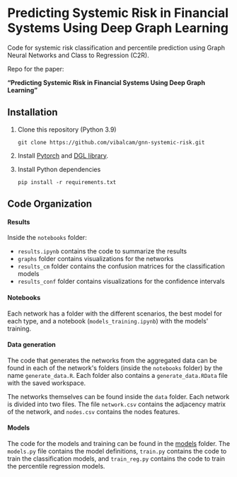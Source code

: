 # Predicting Systemic Risk in Financial Systems Using Deep Graph Learning

Code for systemic risk classification and percentile prediction using Graph Neural Networks and Class to Regression (C2R).

Repo for the paper: 

**“Predicting Systemic Risk in Financial Systems Using Deep Graph Learning”**

## Installation

1. Clone this repository (Python 3.9)

    ```shell
    git clone https://github.com/vibalcam/gnn-systemic-risk.git
    ```

2. Install [Pytorch](https://pytorch.org/) and [DGL library](https://www.dgl.ai/).

3. Install Python dependencies 

    ```shell
    pip install -r requirements.txt
    ```

## Code Organization

#### Results 

Inside the `notebooks` folder:
- `results.ipynb` contains the code to summarize the results
- `graphs` folder contains visualizations for the networks
- `results_cm` folder contains the confusion matrices for the classification models
- `results_conf` folder contains visualizations for the confidence intervals

#### Notebooks

Each network has a folder with the different scenarios, the best model for each type, and a notebook (`models_training.ipynb`) with the models' training.

#### Data generation

The code that generates the networks from the aggregated data can be found in each of the network's folders (inside the `notebooks` folder) by the name `generate_data.R`. Each folder also contains a `generate_data.RData` file with the saved workspace.

The networks themselves can be found inside the `data` folder. Each network is divided into two files. The file `network.csv` contains the adjacency matrix of the network, and `nodes.csv` contains the nodes features.

#### Models

The code for the models and training can be found in the [models](models) folder. The `models.py` file contains the model definitions, `train.py` contains the code to train the classification models, and `train_reg.py` contains the code to train the percentile regression models.
